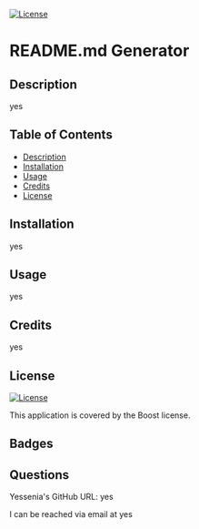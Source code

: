 [![License](https://img.shields.io/badge/license-Boost-green)](./LICENSE)

  # README.md Generator

  ## Description
  yes
  
  ## Table of Contents

  - [Description](#description)
  - [Installation](#installation)
  - [Usage](#usage)
  - [Credits](#credits)
  - [License](#license)
  
  ## Installation
  yes

  ## Usage
  yes
 
  ## Credits
  yes
  
  ## License
 [![License](https://img.shields.io/badge/license-Boost-green)](./LICENSE)  
  
 This application is covered by the Boost license. 

  ## Badges
  
  ## Questions
  Yessenia's GitHub URL: yes

  I can be reached via email at yes
